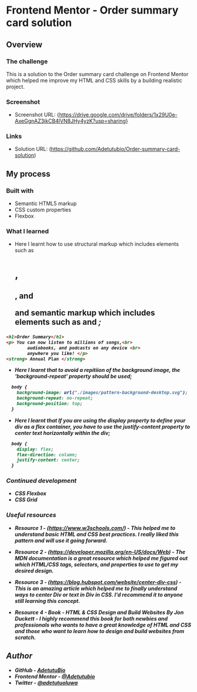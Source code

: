 # Frontend Mentor - Order summary card solution

## Overview

### The challenge
This is a solution to the Order summary card challenge on Frontend Mentor which helped me improve my HTML and CSS skills by a building realistic project.

### Screenshot

- Screenshot URL: {https://drive.google.com/drive/folders/1x29U0e-AxeGgnAZ3ikCB4lVN8JHy4yzK?usp=sharing}

### Links

- Solution URL: (https://github.com/Adetutubio/Order-summary-card-solution)

## My process

### Built with

- Semantic HTML5 markup
- CSS custom properties
- Flexbox


### What I learned
- Here I learnt how to use structural markup which includes elements such as <h1>, <h2>, and <p> and 
semantic markup which includes elements such as <strong> and <em>;
```html
<h1>Order Summary</h1>
<p> You can now listen to millions of songs,<br>
        audiobooks, and podcasts on any device <br>
        anywhere you like! </p>
<strong> Annual Plan </strong>
```

- Here I learnt that to avoid a repitiion of the background image, the 'background-repeat' property should be used;
```css
  body {
    background-image: url("./images/pattern-background-desktop.svg");
    background-repeat: no-repeat;
    background-position: top;
  }
```

- Here I learnt that If you are using the display property to define your div as a flex container, you have to use the justify-content property to center text horizontally within the div;
```css
  body {
    display: flex;
    flex-direction: column;
    justify-content: center;
  }
```

### Continued development

- CSS Flexbox
- CSS Grid

### Useful resources

- Resource 1 - (https://www.w3schools.com/) - This helped me to understand basic HTML and CSS best practices. I really liked this pattern and will use it going forward.

- Resource 2 - (https://developer.mozilla.org/en-US/docs/Web) - The MDN documentation is a great resource which helped me figured out which HTML/CSS tags, selectors, and properties to use to get my desired design. 

- Resource 3 - (https://blog.hubspot.com/website/center-div-css) - This is an amazing article which helped me to finally understand ways to center Div or text in Div in CSS. I'd recommend it to anyone still learning this concept.

- Resource 4 - Book - HTML & CSS Design and Build Websites By Jon Duckett - I highly recommend this book for both newbies and professionals who wants to have a great knowledge of HTML and CSS and those who want to learn how to design and build websites from scratch.

## Author
        
- GitHub - [AdetutuBio](https://github.com/Adetutubio)
- Frontend Mentor - [@Adetutubio](https://www.frontendmentor.io/profile/Adetutubio)
- Twitter - [@adetutuoluwa](https://twitter.com/adetutuoluwa2)




